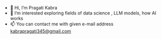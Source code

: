 - 👋 Hi, I’m Pragati Kabra
- 👀 I’m interested exploring fields of data science , LLM models, how AI works
- 📫 You can contact me with given e-mail address kabrapragati345@gmail.com

<!---
Pragati2001/Pragati2001 is a ✨ special ✨ repository because its `README.md` (this file) appears on your GitHub profile.
You can click the Preview link to take a look at your changes.
--->
